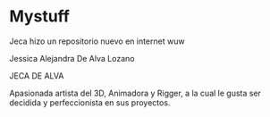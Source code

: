 # Mystuff
Jeca hizo un repositorio nuevo en internet wuw

Jessica Alejandra De Alva Lozano

JECA DE ALVA

Apasionada artista del 3D, Animadora y Rigger, a la cual le gusta ser decidida y perfeccionista en sus proyectos.
